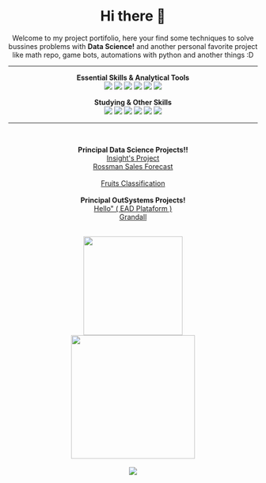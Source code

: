 <h1 align="center">Hi there 👋</h1>
  <p align='center'>Welcome to my project portifolio, here your find some techniques to solve bussines problems with <strong>Data Science!</strong> and another personal favorite project like math repo, game bots, automations with python and another things :D<p>
  <p>
<hr>

<p align="center">
  <strong>Essential Skills & Analytical Tools</strong><br>
  <img src="https://img.shields.io/badge/OutSystems-ff0000?style=for-the-badge&logoColor=white">
  <img src="https://img.shields.io/badge/Python-3776AB?style=for-the-badge&logo=python&logoColor=white">
  <img src="https://img.shields.io/badge/html5%20-%23E34F26.svg?&style=for-the-badge&logo=html5&logoColor=white">
  <img src="https://img.shields.io/badge/CSS3-1572B6?style=for-the-badge&logo=css3&logoColor=white">
  <img src="https://img.shields.io/badge/MySQL-00000F?style=for-the-badge&logo=mysql&logoColor=white">
  <img src="https://img.shields.io/badge/GitHub-100000?style=for-the-badge&logo=github&logoColor=white">
</p>

<p align="center">
  <strong>Studying & Other Skills</strong><br>
  <img src="https://img.shields.io/badge/C%2B%2B-00599C?style=for-the-badge&logo=c%2B%2B&logoColor=white">
  <img src="https://img.shields.io/badge/Numpy-777BB4?style=for-the-badge&logo=numpy&logoColor=white">
  <img src="https://img.shields.io/badge/Pandas-2C2D72?style=for-the-badge&logo=pandas&logoColor=white">
  <img src="https://img.shields.io/badge/Plotly-239120?style=for-the-badge&logo=plotly&logoColor=white">
  <img src="https://img.shields.io/badge/Streamlit-FF4B4B?style=for-the-badge&logo=Streamlit&logoColor=white">
  <img src="https://img.shields.io/badge/Heroku-430098?style=for-the-badge&logo=heroku&logoColor=white">
</p>

<hr> <br>
<p align="center">
  <Strong>Principal Data Science Projects!!</strong><br>
  <a href='https://github.com/xGabrielR/House-Rocket'>Insight's Project</a><br>
  <a href='https://github.com/xGabrielR/Rossman-Store-Sales'>Rossman Sales Forecast</a><br><br>
  <a href='https://github.com/xGabrielR/Fruits-House'>Fruits Classification</a><br><br>
  <strong>Principal OutSystems Projects!</strong><br>
  <a href="https://gabriel-richter.outsystemscloud.com/Plataform">Hello" ( EAD Plataform )</a><br>
  <a href="https://gabriel-richter.outsystemscloud.com/Grandall/">Grandall</a>
</p><br>

<div align='center'>
  <img height="200px" src="https://github-readme-stats.vercel.app/api?username=xGabrielR&show_icons=true&title_color=ff0000&text_color=fff&icon_color=ff0000&bg_color=181818" /><br>
  <img height="250px" src="https://github-readme-stats.vercel.app/api/top-langs/?username=xGabrielR&title_color=ff0000&text_color=fff&icon_color=fff&bg_color=181818" />
</div> <br>

<div align='center'>
  <img src = "https://komarev.com/ghpvc/?username=xGabrielR&label=Profile%20Views&color=0e75b6&style=flat"/>
</div>
